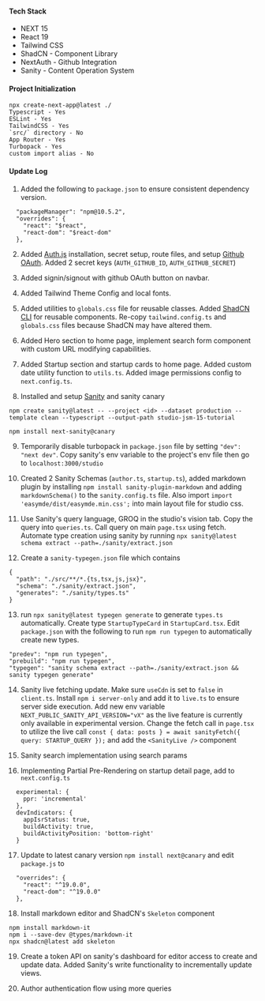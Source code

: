 #### Tech Stack

- NEXT 15
- React 19
- Tailwind CSS
- ShadCN - Component Library
- NextAuth - Github Integration
- Sanity - Content Operation System

#### Project Initialization

```
npx create-next-app@latest ./
Typescript - Yes
ESLint - Yes
TailwindCSS - Yes
`src/` directory - No
App Router - Yes
Turbopack - Yes
custom import alias - No
```

#### Update Log

1. Added the following to `package.json` to ensure consistent dependency version.

```
  "packageManager": "npm@10.5.2",
  "overrides": {
    "react": "$react",
    "react-dom": "$react-dom"
  },
```

2. Added [Auth.js](https://authjs.dev/getting-started/installation) installation, secret setup, route files, and setup [Github OAuth](https://authjs.dev/getting-started/providers/github). Added 2 secret keys (`AUTH_GITHUB_ID`, `AUTH_GITHUB_SECRET`)

3. Added signin/signout with github OAuth button on navbar.

4. Added Tailwind Theme Config and local fonts.

5. Added utilities to `globals.css` file for reusable classes. Added [ShadCN CLI](https://ui.shadcn.com/docs/cli) for reusable components. Re-copy `tailwind.config.ts` and `globals.css` files because ShadCN may have altered them.

6. Added Hero section to home page, implement search form component with custom URL modifying capabilities.

7. Added Startup section and startup cards to home page. Added custom date utility function to `utils.ts`. Added image permissions config to `next.config.ts`.

8. Installed and setup [Sanity](https://www.sanity.io) and sanity canary

```
npm create sanity@latest -- --project <id> --dataset production --template clean --typescript --output-path studio-jsm-15-tutorial

npm install next-sanity@canary
```

9. Temporarily disable turbopack in `package.json` file by setting `"dev": "next dev"`. Copy sanity's env variable to the project's env file then go to `localhost:3000/studio`

10. Created 2 Sanity Schemas (`author.ts`, `startup.ts`), added markdown plugin by installing `npm install sanity-plugin-markdown` and adding `markdownSchema()` to the `sanity.config.ts` file. Also import `import 'easymde/dist/easymde.min.css';` into main layout file for studio css.

11. Use Sanity's query language, GROQ in the studio's vision tab. Copy the query into `queries.ts`. Call query on main `page.tsx` using fetch. Automate type creation using sanity by running `npx sanity@latest schema extract --path=./sanity/extract.json`

12. Create a `sanity-typegen.json` file which contains

```
{
  "path": "./src/**/*.{ts,tsx,js,jsx}",
  "schema": "./sanity/extract.json",
  "generates": "./sanity/types.ts"
}
```

13. run `npx sanity@latest typegen generate` to generate `types.ts` automatically. Create type `StartupTypeCard` in `StartupCard.tsx`. Edit `package.json` with the following to run `npm run typegen` to automatically create new types.

```
"predev": "npm run typegen",
"prebuild": "npm run typegen",
"typegen": "sanity schema extract --path=./sanity/extract.json && sanity typegen generate"
```

14. Sanity live fetching update. Make sure `useCdn` is set to `false` in `client.ts`. Install `npm i server-only` and add it to `live.ts` to ensure server side execution. Add new env variable `NEXT_PUBLIC_SANITY_API_VERSION="vX"` as the live feature is currently only available in experimental version. Change the fetch call in `page.tsx` to utilize the live call `const { data: posts } = await sanityFetch({ query: STARTUP_QUERY });` and add the `<SanityLive />` component

15. Sanity search implementation using search params

16. Implementing Partial Pre-Rendering on startup detail page, add to `next.config.ts`

```
  experimental: {
    ppr: 'incremental'
  },
  devIndicators: {
    appIsrStatus: true,
    buildActivity: true,
    buildActivityPosition: 'bottom-right'
  }
```

17. Update to latest canary version `npm install next@canary` and edit `package.js` to

```
  "overrides": {
    "react": "^19.0.0",
    "react-dom": "^19.0.0"
  },
```

18. Install markdown editor and ShadCN's `Skeleton` component

```
npm install markdown-it
npm i --save-dev @types/markdown-it
npx shadcn@latest add skeleton
```

19. Create a token API on sanity's dashboard for editor access to create and update data. Added Sanity's write functionality to incrementally update views.

20. Author authentication flow using more queries
